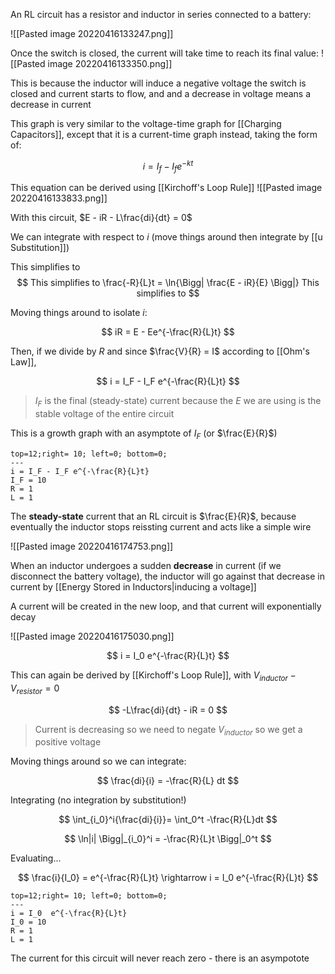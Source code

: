 An RL circuit has a resistor and inductor in series connected to a battery:

![[Pasted image 20220416133247.png]]

Once the switch is closed, the current will take time to reach its final value:
![[Pasted image 20220416133350.png]]

This is because the inductor will induce a negative voltage the switch is closed and current starts to flow, and and a decrease in voltage means a decrease in current

This graph is very similar to the voltage-time graph for [[Charging Capacitors]], except that it is a current-time graph instead, taking the form of:

$$
i = I_f - I_f e^{-kt}
$$

 This equation can be derived using [[Kirchoff's Loop Rule]]
![[Pasted image 20220416133833.png]]

 With this circuit, $E - iR - L\frac{di}{dt} = 0$ 

 We can integrate with respect to $i$ (move things around then integrate by [[u Substitution]]) 

This simplifies to $$
This simplifies to \frac{-R}{L}t = \ln{\Bigg| \frac{E - iR}{E} \Bigg|}
This simplifies to $$

Moving things around to isolate $i$:

$$
iR = E - Ee^{-\frac{R}{L}t}
$$

Then, if we divide by $R$ and since $\frac{V}{R} = I$ according to [[Ohm's Law]],

$$
i = I_F - I_F e^{-\frac{R}{L}t}
$$

> $I_F$ is the final (steady-state) current because the $E$ we are using is the stable voltage of the entire circuit

This is a growth graph with an asymptote of $I_F$ (or $\frac{E}{R}$)

```desmos-graph
top=12;right= 10; left=0; bottom=0;
---
i = I_F - I_F e^{-\frac{R}{L}t}
I_F = 10
R = 1
L = 1
```

The **steady-state** current that an RL circuit is $\frac{E}{R}$, because eventually the inductor stops reissting current and acts like a simple wire

 ![[Pasted image 20220416174753.png]]

When an inductor undergoes a sudden **decrease** in current (if we disconnect the battery voltage), the inductor will go against that decrease in current by [[Energy Stored in Inductors|inducing a voltage]] 

A current will be created in the new loop, and that current will exponentially decay

 ![[Pasted image 20220416175030.png]]

$$
i = I_0 e^{-\frac{R}{L}t}
$$

This can again be derived by [[Kirchoff's Loop Rule]], with $V_{inductor} - V_{resistor} = 0$

$$
-L\frac{di}{dt} - iR = 0 
$$

> Current is decreasing so we need to negate $V_{inductor}$ so we get a positive voltage

Moving things around so we can integrate:

$$
\frac{di}{i} = -\frac{R}{L} dt
$$

 Integrating (no integration by substitution!)

$$
\int_{i_0}^i{\frac{di}{i}}= \int_0^t -\frac{R}{L}dt
$$

$$
\ln|i| \Bigg|_{i_0}^i = -\frac{R}{L}t \Bigg|_0^t
$$

Evaluating...

$$
\frac{i}{I_0} = e^{-\frac{R}{L}t} \rightarrow i = I_0  e^{-\frac{R}{L}t}
$$

```desmos-graph
top=12;right= 10; left=0; bottom=0;
---
i = I_0  e^{-\frac{R}{L}t}
I_0 = 10
R = 1
L = 1
```

The current for this circuit will never reach zero - there is an asympotote